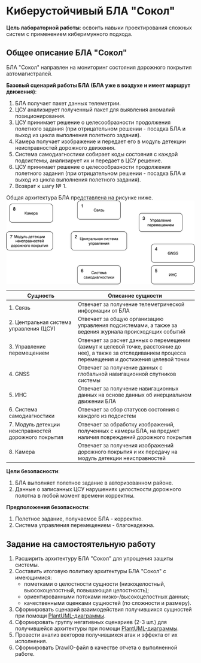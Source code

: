 # Киберустойчивый БЛА "Сокол"

**Цель лабораторной работы**: освоить навыки проектирования сложных систем с применением киберимунного подхода.

## Общее описание БЛА "Сокол"
БЛА "Сокол" направлен на мониторинг состояния дорожного покрытия автомагистралей.

**Базовый сценарий работы БЛА (БЛА уже в воздухе и имеет маршрут движения)**:
1. БЛА получает пакет данных телеметрии.
2. ЦСУ анализирует полученный пакет для выявления аномалий позиционирования.
3. ЦСУ принимает решение о целесообразности продолжения полетного задания (при отрицательном решении - посадка БЛА и выход из цикла выполнения полетного задания).
4. Камера получает изображение и передает его в модуль детекции неисправностей дорожного движения.
5. Система самодиагностики собирает коды состояния с каждой подсистемы, анализирует их и передает в ЦСУ решение.
6. ЦСУ принимает решение о целесообразности продолжения полетного задания (при отрицательном решении - посадка БЛА и выход из цикла выполнения полетного задания).
7. Возврат к шагу № 1.

Общая архитектура БЛА представлена на рисунке ниже.
![Рисунок 1](imgs/1.png)

| Сущность | Описание сущности |
|----------|-------------------|
| 1. Связь | Отвечает за получение телеметрической информации от БЛА|
| 2. Центральная система управления (ЦСУ) | Отвечает за общую организацию управления подсистемами, а также за ведения журнала происходящих событий |
| 3. Управление перемещением | Отвечает за расчет данных о перемещении (азимут к целевой точке, расстояние до нее), а также за отследиванием процесса перемещения и достижения целевой точки |
| 4. GNSS | Отвечает за получение данных с глобальной навигационной спутников системы |
| 5. ИНС | Отвечает за получение навигационных данных на основе данных об инерциальном движении БЛА |
| 6. Система самодиагностики | Отвечает за сбор статусов состояния с каждого из подсистем |
| 7. Модуль детекции неисправностей дорожного покрытия | Отвечает за обработку изображений, полученных с камеры БЛА, на предмет наличия повреждений дорожного покрытия |
| 8. Камера | Отвечает за получения изображений дорожного покрытия и их передачу на модуль детекции неисправностей |

**Цели безопасности**:
1. БЛА выполняет полетное задание в авторизованном районе.
2. Данные о записанных ЦСУ нарушениях целостности дорожного полотна в любой момент времени корректны.

**Предположения безопасности**:
1. Полетное задание, получаемое БЛА - корректно.
2. Система управления перемещением - благонадежна.

## Задание на самостоятельную работу
1. Расширить архитектуру БЛА "Сокол" для упрощения защиты системы.
2. Составить итоговую политику архитектуры БЛА "Сокол" с имеющимися:
    - пометками о целостности сущности (низкоцелостный, выосокоцелостный, повышающая целостность);
    - ориентированными потоками низко-/высокоцелостных данных;
    - качественными оценками сущностей (по сложности и размеру).
3. Сформировать сценарий взаимодействия получившихся сущностей при помощи [PlantUML-диаграммы](https://editor.plantuml.com/).
4. Сформировать группу негативных сценариев (2-3 шт.) для получившейся архитектуры при помощи [PlantUML-диаграммы](https://editor.plantuml.com/).
5. Провести анализ векторов получившихся атак и эффекта от их исполнения.
6. Сформировать DrawIO-файл в качестве отчета о выполненной работе.